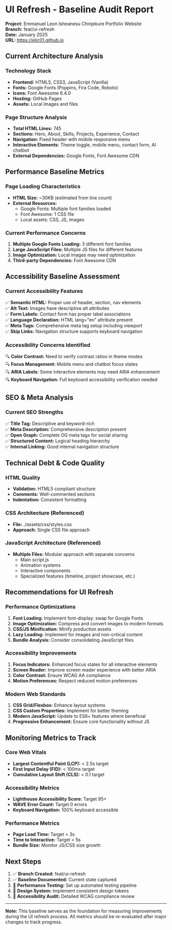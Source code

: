 # UI Refresh - Baseline Audit Report

**Project:** Emmanuel Leon Isheanesu Chinjekure Portfolio Website  
**Branch:** feat/ui-refresh  
**Date:** January 2025  
**URL:** https://elic01.github.io  

## Current Architecture Analysis

### Technology Stack
- **Frontend:** HTML5, CSS3, JavaScript (Vanilla)
- **Fonts:** Google Fonts (Poppins, Fira Code, Roboto)
- **Icons:** Font Awesome 6.4.0
- **Hosting:** GitHub Pages
- **Assets:** Local images and files

### Page Structure Analysis
- **Total HTML Lines:** 745
- **Sections:** Hero, About, Skills, Projects, Experience, Contact
- **Navigation:** Fixed header with mobile responsive menu
- **Interactive Elements:** Theme toggle, mobile menu, contact form, AI chatbot
- **External Dependencies:** Google Fonts, Font Awesome CDN

## Performance Baseline Metrics

### Page Loading Characteristics
- **HTML Size:** ~30KB (estimated from line count)
- **External Resources:** 
  - Google Fonts: Multiple font families loaded
  - Font Awesome: 1 CSS file
  - Local assets: CSS, JS, images

### Current Performance Concerns
1. **Multiple Google Fonts Loading:** 3 different font families
2. **Large JavaScript Files:** Multiple JS files for different features
3. **Image Optimization:** Local images may need optimization
4. **Third-party Dependencies:** Font Awesome CDN

## Accessibility Baseline Assessment

### Current Accessibility Features
✅ **Semantic HTML:** Proper use of header, section, nav elements  
✅ **Alt Text:** Images have descriptive alt attributes  
✅ **Form Labels:** Contact form has proper label associations  
✅ **Language Declaration:** HTML lang="en" attribute present  
✅ **Meta Tags:** Comprehensive meta tag setup including viewport  
✅ **Skip Links:** Navigation structure supports keyboard navigation  

### Accessibility Concerns Identified
🔍 **Color Contrast:** Need to verify contrast ratios in theme modes  
🔍 **Focus Management:** Mobile menu and chatbot focus states  
🔍 **ARIA Labels:** Some interactive elements may need ARIA enhancement  
🔍 **Keyboard Navigation:** Full keyboard accessibility verification needed  

## SEO & Meta Analysis

### Current SEO Strengths
✅ **Title Tag:** Descriptive and keyword-rich  
✅ **Meta Description:** Comprehensive description present  
✅ **Open Graph:** Complete OG meta tags for social sharing  
✅ **Structured Content:** Logical heading hierarchy  
✅ **Internal Linking:** Good internal navigation structure  

## Technical Debt & Code Quality

### HTML Quality
- **Validation:** HTML5 compliant structure
- **Comments:** Well-commented sections
- **Indentation:** Consistent formatting

### CSS Architecture (Referenced)
- **File:** ./assets/css/styles.css
- **Approach:** Single CSS file approach

### JavaScript Architecture (Referenced)
- **Multiple Files:** Modular approach with separate concerns
  - Main script.js
  - Animation systems
  - Interactive components
  - Specialized features (timeline, project showcase, etc.)

## Recommendations for UI Refresh

### Performance Optimizations
1. **Font Loading:** Implement font-display: swap for Google Fonts
2. **Image Optimization:** Compress and convert images to modern formats
3. **CSS/JS Minification:** Minify production assets
4. **Lazy Loading:** Implement for images and non-critical content
5. **Bundle Analysis:** Consider consolidating JavaScript files

### Accessibility Improvements
1. **Focus Indicators:** Enhanced focus states for all interactive elements
2. **Screen Reader:** Improve screen reader experience with better ARIA
3. **Color Contrast:** Ensure WCAG AA compliance
4. **Motion Preferences:** Respect reduced motion preferences

### Modern Web Standards
1. **CSS Grid/Flexbox:** Enhance layout systems
2. **CSS Custom Properties:** Implement for better theming
3. **Modern JavaScript:** Update to ES6+ features where beneficial
4. **Progressive Enhancement:** Ensure core functionality without JS

## Monitoring Metrics to Track

### Core Web Vitals
- **Largest Contentful Paint (LCP):** < 2.5s target
- **First Input Delay (FID):** < 100ms target  
- **Cumulative Layout Shift (CLS):** < 0.1 target

### Accessibility Metrics
- **Lighthouse Accessibility Score:** Target 95+
- **WAVE Error Count:** Target 0 errors
- **Keyboard Navigation:** 100% keyboard accessible

### Performance Metrics
- **Page Load Time:** Target < 3s
- **Time to Interactive:** Target < 5s
- **Bundle Size:** Monitor JS/CSS size growth

## Next Steps

1. ✅ **Branch Created:** feat/ui-refresh
2. ✅ **Baseline Documented:** Current state captured
3. 🔄 **Performance Testing:** Set up automated testing pipeline
4. 🔄 **Design System:** Implement consistent design tokens
5. 🔄 **Accessibility Audit:** Detailed WCAG compliance review

---

**Note:** This baseline serves as the foundation for measuring improvements during the UI refresh process. All metrics should be re-evaluated after major changes to track progress.
